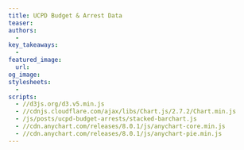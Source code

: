 ```yaml
---
title: UCPD Budget & Arrest Data
teaser: 
authors:
  - 
key_takeaways:
  - 
featured_image:
  url: 
og_image: 
stylesheets:
  - 
scripts:
  - //d3js.org/d3.v5.min.js
  - //cdnjs.cloudflare.com/ajax/libs/Chart.js/2.7.2/Chart.min.js
  - /js/posts/ucpd-budget-arrests/stacked-barchart.js
  - //cdn.anychart.com/releases/8.0.1/js/anychart-core.min.js
  - //cdn.anychart.com/releases/8.0.1/js/anychart-pie.min.js
---
```


<div id="barchart-wrapper">
  <canvas id="barchart-uclapd"></canvas>
</div>

<div id="piechart-wrapper">
  <canvas id="demographics-piechart"></canvas>
</div>